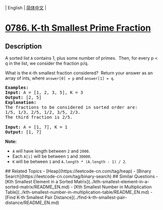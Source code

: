 
| English | [简体中文](README.md) |
# [0786. K-th Smallest Prime Fraction](https://leetcode-cn.com/problems/k-th-smallest-prime-fraction/)
## Description
<p>A sorted list <code>A</code> contains 1, plus some number of primes.&nbsp; Then, for every p &lt; q in the list, we consider the fraction p/q.</p>

<p>What is the <code>K</code>-th smallest fraction considered?&nbsp; Return your answer as an array of ints, where <code>answer[0] = p</code> and <code>answer[1] = q</code>.</p>

<pre>
<strong>Examples:</strong>
<strong>Input:</strong> A = [1, 2, 3, 5], K = 3
<strong>Output:</strong> [2, 5]
<strong>Explanation:</strong>
The fractions to be considered in sorted order are:
1/5, 1/3, 2/5, 1/2, 3/5, 2/3.
The third fraction is 2/5.

<strong>Input:</strong> A = [1, 7], K = 1
<strong>Output:</strong> [1, 7]
</pre>

<p><strong>Note:</strong></p>

<ul>
	<li><code>A</code> will have length between <code>2</code> and <code>2000</code>.</li>
	<li>Each <code>A[i]</code> will be between <code>1</code> and <code>30000</code>.</li>
	<li><code>K</code> will be between <code>1</code> and <code>A.length * (A.length - 1) / 2</code>.</li>
</ul>
## Related Topics
- [Heap](https://leetcode-cn.com/tag/heap)
- [Binary Search](https://leetcode-cn.com/tag/binary-search)
## Similar Questions
- [Kth Smallest Element in a Sorted Matrix](../kth-smallest-element-in-a-sorted-matrix/README_EN.md)
- [Kth Smallest Number in Multiplication Table](../kth-smallest-number-in-multiplication-table/README_EN.md)
- [Find K-th Smallest Pair Distance](../find-k-th-smallest-pair-distance/README_EN.md)
